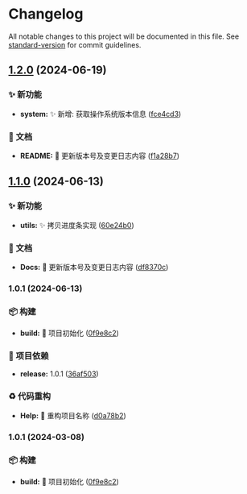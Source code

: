 # Changelog

All notable changes to this project will be documented in this file. See [standard-version](https://github.com/conventional-changelog/standard-version) for commit guidelines.

## [1.2.0](https://github.com/EmirioBomb/shell-collections/compare/shell-collections-v1.1.0...shell-collections-v1.2.0) (2024-06-19)


### ✨ 新功能

* **system:** :sparkles: 新增: 获取操作系统版本信息 ([fce4cd3](https://github.com/EmirioBomb/shell-collections/commit/fce4cd3c7f25b4ffb21bee3571c81f8166e81df3))


### 📝 文档

* **README:** :memo: 更新版本号及变更日志内容 ([f1a28b7](https://github.com/EmirioBomb/shell-collections/commit/f1a28b7e131108e187b31bac7a4533627767a07c))

## [1.1.0](https://github.com/EmirioBomb/shell-collections/compare/shell-collections-v1.0.1...shell-collections-v1.1.0) (2024-06-13)


### ✨ 新功能

* **utils:** :sparkles: 拷贝进度条实现 ([60e24b0](https://github.com/EmirioBomb/shell-collections/commit/60e24b01ed53ffe6c57b582614ff27d7ab68a972))


### 📝 文档

* **Docs:** :memo: 更新版本号及变更日志内容 ([df8370c](https://github.com/EmirioBomb/shell-collections/commit/df8370c92431da0cd33e651a2b467d5f199a39ca))

### 1.0.1 (2024-06-13)


### 📦‍ 构建

* **build:** :tada: 项目初始化 ([0f9e8c2](https://github.com/EmirioBomb/shell-collections/commit/0f9e8c2cbf3c7c79b6d4c2cafa37d9b387f98bbc))


### 🚀 项目依赖

* **release:** 1.0.1 ([36af503](https://github.com/EmirioBomb/shell-collections/commit/36af50373934d38f09778487d1beca02216c9566))


### ♻️ 代码重构

* **Help:** :art: 重构项目名称 ([d0a78b2](https://github.com/EmirioBomb/shell-collections/commit/d0a78b2544bd0c754bb40636e75cae3fba01670c))

### 1.0.1 (2024-03-08)


### 📦‍ 构建

* **build:** :tada: 项目初始化 ([0f9e8c2](https://github.com/EmirioBomb/shell-collections/commit/0f9e8c2cbf3c7c79b6d4c2cafa37d9b387f98bbc))
